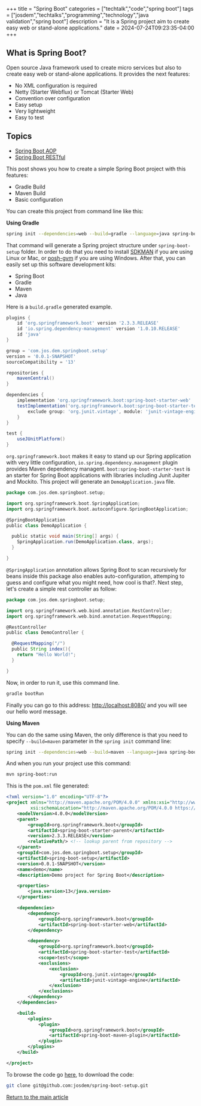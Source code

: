 +++
title = "Spring Boot"
categories = ["techtalk","code","spring boot"]
tags = ["josdem","techtalks","programming","technology","java validation","spring boot"]
description = "It is a Spring project aim to create easy web or stand-alone applications."
date = 2024-07-24T09:23:35-04:00
+++

## What is Spring Boot?
Open source Java framework used to create micro services but also to create easy web or stand-alone applications. It provides the next features:

* No XML configuration is required
* Netty (Starter Webflux) or Tomcat (Starter Web)
* Convention over configuration
* Easy setup
* Very lightweight
* Easy to test

## Topics

* [Spring Boot AOP](/techtalk/spring/spring_boot_aop)
* [Spring Boot RESTful](/techtalk/spring/spring_boot_restful)

This post shows you how to create a simple Spring Boot project with this features:

* Gradle Build
* Maven Build
* Basic configuration

You can create this project from command line like this:

**Using Gradle**

```bash
spring init --dependencies=web --build=gradle --language=java spring-boot-setup
```

That command will generate a Spring project structure under `spring-boot-setup` folder. In order to do that you need to install [SDKMAN](http://sdkman.io/) if you are using Linux or Mac, or [posh-gvm](https://github.com/flofreud/posh-gvm) if you are using Windows. After that, you can easily set up this software development kits:

* Spring Boot
* Gradle
* Maven
* Java

Here is a `build.gradle` generated example.

```groovy
plugins {
	id 'org.springframework.boot' version '2.3.3.RELEASE'
	id 'io.spring.dependency-management' version '1.0.10.RELEASE'
	id 'java'
}

group = 'com.jos.dem.springboot.setup'
version = '0.0.1-SNAPSHOT'
sourceCompatibility = '13'

repositories {
	mavenCentral()
}

dependencies {
	implementation 'org.springframework.boot:spring-boot-starter-web'
	testImplementation('org.springframework.boot:spring-boot-starter-test') {
		exclude group: 'org.junit.vintage', module: 'junit-vintage-engine'
	}
}

test {
	useJUnitPlatform()
}
```

`org.springframework.boot` makes it easy to stand up our Spring application with very little configuration, `io.spring.dependency.management` plugin provides Maven dependency managent. `boot:spring-boot-starter-test` is an starter for Spring Boot applications with libraries including Junit Jupiter and Mockito. This project will generate an `DemoApplication.java` file.

```groovy
package com.jos.dem.springboot.setup;

import org.springframework.boot.SpringApplication;
import org.springframework.boot.autoconfigure.SpringBootApplication;

@SpringBootApplication
public class DemoApplication {

  public static void main(String[] args) {
    SpringApplication.run(DemoApplication.class, args);
  }

}
```
`@SpringApplication` annotation allows Spring Boot to scan recursively for beans inside this package also enables auto-configuration, attemping to guess and configure what you might need, how cool is that?. Next step, let's create a simple rest controller as follow:


```groovy
package com.jos.dem.springboot.setup;

import org.springframework.web.bind.annotation.RestController;
import org.springframework.web.bind.annotation.RequestMapping;

@RestController
public class DemoController {

  @RequestMapping("/")
  public String index(){
    return "Hello World!";
  }

}
```

Now, in order to run it, use this command line.

```bash
gradle bootRun
```

Finally you can go to this address: [http://localhost:8080/](http://localhost:8080/) and you will see our hello word message.

**Using Maven**

You can do the same using Maven, the only difference is that you need to specify `--build=maven` parameter in the `spring init` command line:

```bash
spring init --dependencies=web --build=maven --language=java spring-boot-setup
```

And when you run your project use this command:

```bash
mvn spring-boot:run
```

This is the `pom.xml` file generated:

```xml
<?xml version="1.0" encoding="UTF-8"?>
<project xmlns="http://maven.apache.org/POM/4.0.0" xmlns:xsi="http://www.w3.org/2001/XMLSchema-instance"
		 xsi:schemaLocation="http://maven.apache.org/POM/4.0.0 https://maven.apache.org/xsd/maven-4.0.0.xsd">
	<modelVersion>4.0.0</modelVersion>
	<parent>
		<groupId>org.springframework.boot</groupId>
		<artifactId>spring-boot-starter-parent</artifactId>
		<version>2.3.3.RELEASE</version>
		<relativePath/> <!-- lookup parent from repository -->
	</parent>
	<groupId>com.jos.dem.springboot.setup</groupId>
	<artifactId>spring-boot-setup</artifactId>
	<version>0.0.1-SNAPSHOT</version>
	<name>demo</name>
	<description>Demo project for Spring Boot</description>

	<properties>
		<java.version>13</java.version>
	</properties>

	<dependencies>
		<dependency>
			<groupId>org.springframework.boot</groupId>
			<artifactId>spring-boot-starter-web</artifactId>
		</dependency>

		<dependency>
			<groupId>org.springframework.boot</groupId>
			<artifactId>spring-boot-starter-test</artifactId>
			<scope>test</scope>
			<exclusions>
				<exclusion>
					<groupId>org.junit.vintage</groupId>
					<artifactId>junit-vintage-engine</artifactId>
				</exclusion>
			</exclusions>
		</dependency>
	</dependencies>

	<build>
		<plugins>
			<plugin>
				<groupId>org.springframework.boot</groupId>
				<artifactId>spring-boot-maven-plugin</artifactId>
			</plugin>
		</plugins>
	</build>

</project>
```

To browse the code go [here](https://github.com/josdem/spring-boot-setup), to download the code:

```bash
git clone git@github.com:josdem/spring-boot-setup.git
```

[Return to the main article](/)
